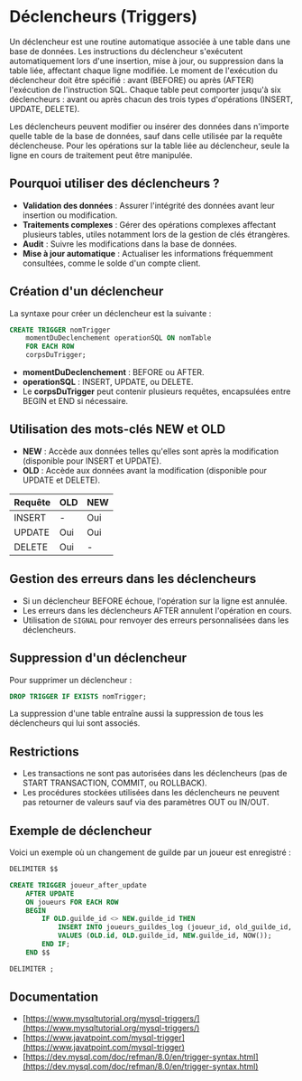 # Déclencheurs (Triggers)

Un déclencheur est une routine automatique associée à une table dans une base de données. Les instructions du déclencheur s'exécutent automatiquement lors d'une insertion, mise à jour, ou suppression dans la table liée, affectant chaque ligne modifiée. Le moment de l'exécution du déclencheur doit être spécifié : avant (BEFORE) ou après (AFTER) l'exécution de l'instruction SQL. Chaque table peut comporter jusqu'à six déclencheurs : avant ou après chacun des trois types d'opérations (INSERT, UPDATE, DELETE).

Les déclencheurs peuvent modifier ou insérer des données dans n'importe quelle table de la base de données, sauf dans celle utilisée par la requête déclencheuse. Pour les opérations sur la table liée au déclencheur, seule la ligne en cours de traitement peut être manipulée.

## Pourquoi utiliser des déclencheurs ?

- **Validation des données** : Assurer l'intégrité des données avant leur insertion ou modification.
- **Traitements complexes** : Gérer des opérations complexes affectant plusieurs tables, utiles notamment lors de la gestion de clés étrangères.
- **Audit** : Suivre les modifications dans la base de données.
- **Mise à jour automatique** : Actualiser les informations fréquemment consultées, comme le solde d'un compte client.

## Création d'un déclencheur

La syntaxe pour créer un déclencheur est la suivante :

```sql
CREATE TRIGGER nomTrigger
    momentDuDeclenchement operationSQL ON nomTable
    FOR EACH ROW
    corpsDuTrigger;
```

- **momentDuDeclenchement** : BEFORE ou AFTER.
- **operationSQL** : INSERT, UPDATE, ou DELETE.
- Le **corpsDuTrigger** peut contenir plusieurs requêtes, encapsulées entre BEGIN et END si nécessaire.

## Utilisation des mots-clés NEW et OLD

- **NEW** : Accède aux données telles qu'elles sont après la modification (disponible pour INSERT et UPDATE).
- **OLD** : Accède aux données avant la modification (disponible pour UPDATE et DELETE).

| Requête | OLD | NEW |
|---------|-----|-----|
| INSERT  |  -  | Oui |
| UPDATE  | Oui | Oui |
| DELETE  | Oui |  -  |

## Gestion des erreurs dans les déclencheurs

- Si un déclencheur BEFORE échoue, l'opération sur la ligne est annulée.
- Les erreurs dans les déclencheurs AFTER annulent l'opération en cours.
- Utilisation de `SIGNAL` pour renvoyer des erreurs personnalisées dans les déclencheurs.

## Suppression d'un déclencheur

Pour supprimer un déclencheur :

```sql
DROP TRIGGER IF EXISTS nomTrigger;
```

La suppression d'une table entraîne aussi la suppression de tous les déclencheurs qui lui sont associés.

## Restrictions

- Les transactions ne sont pas autorisées dans les déclencheurs (pas de START TRANSACTION, COMMIT, ou ROLLBACK).
- Les procédures stockées utilisées dans les déclencheurs ne peuvent pas retourner de valeurs sauf via des paramètres OUT ou IN/OUT.

## Exemple de déclencheur

Voici un exemple où un changement de guilde par un joueur est enregistré :

```sql
DELIMITER $$

CREATE TRIGGER joueur_after_update
    AFTER UPDATE
    ON joueurs FOR EACH ROW
    BEGIN
        IF OLD.guilde_id <> NEW.guilde_id THEN 
            INSERT INTO joueurs_guildes_log (joueur_id, old_guilde_id, new_guilde_id, mod_date)
            VALUES (OLD.id, OLD.guilde_id, NEW.guilde_id, NOW());
        END IF;
    END $$

DELIMITER ;
```

## Documentation

- [https://www.mysqltutorial.org/mysql-triggers/](https://www.mysqltutorial.org/mysql-triggers/)
- [https://www.javatpoint.com/mysql-trigger](https://www.javatpoint.com/mysql-trigger)  
- [https://dev.mysql.com/doc/refman/8.0/en/trigger-syntax.html](https://dev.mysql.com/doc/refman/8.0/en/trigger-syntax.html)